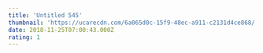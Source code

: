 ```yaml
---
title: 'Untitled 545'
thumbnail: 'https://ucarecdn.com/6a065d0c-15f9-48ec-a911-c2131d4ce868/'
date: 2018-11-25T07:00:43.000Z
rating: 1
---
```

